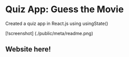 # Quiz App: Guess the Movie
Created a quiz app in React.js using usingState()

[!screenshot] (./public/meta/readme.png)

## Website here!
